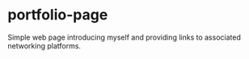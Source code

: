 # portfolio-page
Simple web page introducing myself and providing links to associated networking platforms.
